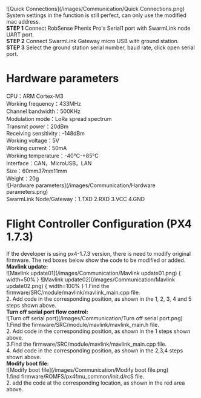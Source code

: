 ![Quick Connections](/images/Communication/Quick Connections.png)  
System settings in the function is still perfect, can only use the modified mac address.   
**STEP 1** Connect RobSense Phenix Pro's Serial1 port with SwarmLink node UART port.  
**STEP 2** Connect SwarmLink Gateway micro USB with ground station.  
**STEP 3** Select the ground station serial number, baud rate, click open serial port.  

# Hardware parameters

CPU：ARM Cortex-M3  
Working frequency：433MHz  
Channel bandwidth：500KHz  
Modulation mode：LoRa spread spectrum  
Transmit power：20dBm  
Receiving sensitivity : -148dBm  
Working voltage：5V  
Working current：50mA  
Working temperature：-40℃-+85℃  
Interface：CAN，MicroUSB，LAN  
Size：60mm*37mm*11mm  
Weight：20g  
![Hardware parameters](/images/Communication/Hardware parameters.png)  
SwarmLink Node/Gateway：1.TXD     2.RXD     3.VCC     4.GND  

# Flight Controller Configuration (PX4 1.7.3)

If the developer is using px4-1.7.3 version, there is need to modify original firmware. The red boxes below show the code to be modified or added.   
**Mavlink update:**  
![Mavlink update01](/images/Communication/Mavlink update01.png)  { width=50% }
![Mavlink update02](/images/Communication/Mavlink update02.png)  { width=100% }
1.Find the firmware/SRC/module/mavlink/mavlink_main.cpp file.  
2. Add code in the corresponding position, as shown in the 1, 2, 3, 4 and 5 steps shown above.  
**Turn off serial port flow control:**  
![Turn off serial port](/images/Communication/Turn off serial port.png)  
1.Find the firmware/SRC/module/mavlink/mavlink_main.h file.  
2. Add code in the corresponding position, as shown in the 1 steps shown above.  
3.Find the firmware/SRC/module/mavlink/mavlink_main.cpp file.  
4. Add code in the corresponding position, as shown in the 2,3,4 steps shown above.  
**Modify boot file:**  
![Modify boot file](/images/Communication/Modify boot file.png)  
1.find firmware/ROMFS/px4fmu_common/init.d/rcS file.  
2. add the code at the corresponding location, as shown in the red area above.  
